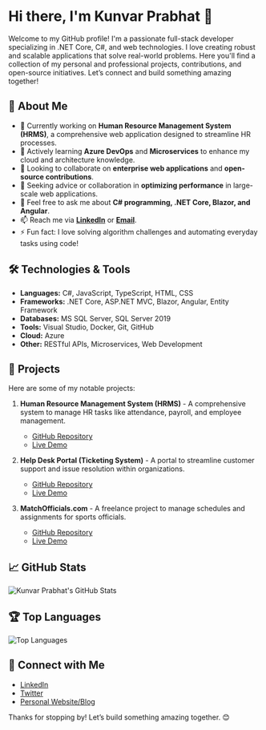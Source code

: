 # Hi there, I'm Kunvar Prabhat 👋

Welcome to my GitHub profile! I'm a passionate full-stack developer specializing in .NET Core, C#, and web technologies. I love creating robust and scalable applications that solve real-world problems. Here you'll find a collection of my personal and professional projects, contributions, and open-source initiatives. Let’s connect and build something amazing together!

## 🌟 About Me
- 🔭 Currently working on **Human Resource Management System (HRMS)**, a comprehensive web application designed to streamline HR processes.
- 🌱 Actively learning **Azure DevOps** and **Microservices** to enhance my cloud and architecture knowledge.
- 👯 Looking to collaborate on **enterprise web applications** and **open-source contributions**.
- 🤔 Seeking advice or collaboration in **optimizing performance** in large-scale web applications.
- 💬 Feel free to ask me about **C# programming, .NET Core, Blazor, and Angular**.
- 📫 Reach me via **[LinkedIn](https://www.linkedin.com/in/kunvar-prabhat-b226b118a)** or **[Email](mailto:kunvarprabhat44@gmail.com)**.
- ⚡ Fun fact: I love solving algorithm challenges and automating everyday tasks using code!

## 🛠️ Technologies & Tools

- **Languages:** C#, JavaScript, TypeScript, HTML, CSS
- **Frameworks:** .NET Core, ASP.NET MVC, Blazor, Angular, Entity Framework
- **Databases:** MS SQL Server, SQL Server 2019
- **Tools:** Visual Studio, Docker, Git, GitHub
- **Cloud:** Azure
- **Other:** RESTful APIs, Microservices, Web Development

## 🚀 Projects

Here are some of my notable projects:

1. **Human Resource Management System (HRMS)** - A comprehensive system to manage HR tasks like attendance, payroll, and employee management.
   - [GitHub Repository](#)
   - [Live Demo](#)
   
2. **Help Desk Portal (Ticketing System)** - A portal to streamline customer support and issue resolution within organizations.
   - [GitHub Repository](#)
   - [Live Demo](#)

3. **MatchOfficials.com** - A freelance project to manage schedules and assignments for sports officials.
   - [GitHub Repository](#)
   - [Live Demo](#)

## 📈 GitHub Stats

![Kunvar Prabhat's GitHub Stats](https://github-readme-stats.vercel.app/api?username=kunvarprabhat&show_icons=true&theme=radical)

## 🏆 Top Languages

![Top Languages](https://github-readme-stats.vercel.app/api/top-langs/?username=kunvarprabhat&layout=compact&theme=radical)

## 🔗 Connect with Me

- [LinkedIn](https://www.linkedin.com/in/kunvar-prabhat-b226b118a)
- [Twitter](#)
- [Personal Website/Blog](#)

Thanks for stopping by! Let’s build something amazing together. 😊
